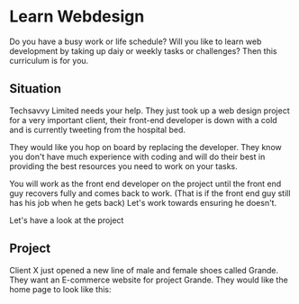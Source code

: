 # Learn Webdesign
Do you have a busy work or life schedule? Will you like to learn web development by taking up daiy or weekly tasks or challenges? Then this curriculum is for you.



## Situation
Techsavvy Limited needs your help. They just took up a web design project for a very important client, their front-end developer is down with a cold and is currently tweeting from the hospital bed.

They would like you hop on board by replacing the developer. They know you don't have much experience with coding and will do their best in providing the best resources you need to work on your tasks. 

You will work as the front end developer on the project until the front end guy recovers fully and comes back to work. (That is if the front end guy still has his job when he gets back) Let's work towards ensuring he doesn't.

Let's have a look at the project



## Project
Client X just opened a new line of male and female shoes called Grande.
They want an E-commerce website for project Grande.
They would like the home page to look like this:


